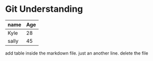 # Git Understanding

| name | Age |
| ---- | --- |
| Kyle | 28 |
| sally | 45 |

add table inside the markdown file.
just an another line.
delete the file